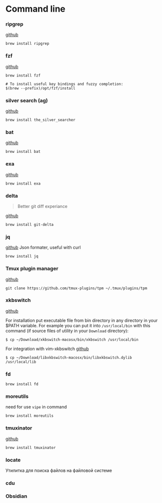 # Command line

### ripgrep

[github](https://github.com/BurntSushi/ripgrep)

```shell
brew install ripgrep
```

### fzf

[github](https://github.com/junegunn/fzf)

```shell
brew install fzf

# To install useful key bindings and fuzzy completion:
$(brew --prefix)/opt/fzf/install

```

### silver search (ag)

[github](https://github.com/ggreer/the_silver_searcher)

```shell
brew install the_silver_searcher
```

### bat

[github](https://github.com/sharkdp/bat)

```shell
brew install bat
```

### exa

[github](https://github.com/ogham/exa)

```shell
brew install exa
```

### delta

> Better git diff experiance

[github](https://github.com/dandavison/delta)

```shell
brew install git-delta
```

### jq

[github](https://github.com/stedolan/jq)
Json formater, useful with curl

```shell
brew install jq
```

### Tmux plugin manager

[github](https://github.com/tmux-plugins/tpm)

```shell
git clone https://github.com/tmux-plugins/tpm ~/.tmux/plugins/tpm
```

### xkbswitch

[github](https://github.com/myshov/xkbswitch-macosx/blob/master/README.md)

For installation put executable file from bin directory in any directory in your $PATH
variable. For example you can put it into `/usr/local/bin` with this command (if source
files of utility in your `Download` directory):

```shell
$ cp ~/Download/xkbswitch-macosx/bin/xkbswitch /usr/local/bin
```

For integration with vim-xkbswitch
[github](https://github.com/myshov/libxkbswitch-macosx)

```shell
$ cp ~/Download/libxkbswitch-macosx/bin/libxkbswitch.dylib /usr/local/lib
```

### fd

```shell
brew install fd
```

### moreutils

need for use `vipe` in command

```shell
brew install moreutils
```

### tmuxinator

[github](https://github.com/tmuxinator/tmuxinator)

```
brew install tmuxinator
```

### locate

Утилитка для поиска файлов на файловой системе

### cdu

### Obsidian
